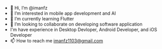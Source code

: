 - 👋 Hi, I’m @imanfz
- 👀 I’m interested in mobile app development and AI
- 🌱 I’m currently learning Flutter
- 💞️ I’m looking to collaborate on developing software application
- I'm have experience in Desktop Devloper, Android Developer, and iOS Developer
- 📫 How to reach me imanfz1103@gmail.com
